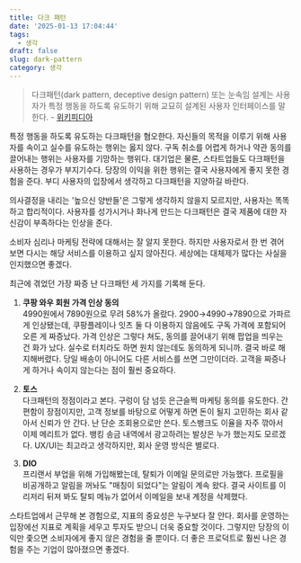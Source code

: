 ```yaml
---
title: 다크 패턴
date: '2025-01-13 17:04:44'
tags:
  - 생각
draft: false
slug: dark-pattern
category: 생각
---
```


> 다크패턴(dark pattern, deceptive design pattern) 또는 눈속임 설계는 사용자가 특정 행동을 하도록 유도하기 위해 교묘히 설계된 사용자 인터페이스를 말한다. - [위키피디아](https://ko.wikipedia.org/wiki/%EB%8B%A4%ED%81%AC%ED%8C%A8%ED%84%B4)

특정 행동을 하도록 유도하는 다크패턴을 혐오한다. 자신들의 목적을 이루기 위해 사용자를 속이고 실수를 유도하는 행위는 옳지 않다. 구독 취소를 어렵게 하거나 약관 동의를 끌어내는 행위는 사용자를 기망하는 행위다. 대기업은 물론, 스타트업들도 다크패턴을 사용하는 경우가 부지기수다. 당장의 이익을 위한 행위는 결국 사용자에게 좋지 못한 경험을 준다. 부디 사용자의 입장에서 생각하고 다크패턴을 지양하길 바란다.

의사결정을 내리는 '높으신 양반들'은 그렇게 생각하지 않을지 모르지만, 사용자는 똑똑하고 합리적이다. 사용자를 성가시거나 화나게 만드는 다크패턴은 결국 제품에 대한 자신감이 부족하다는 인상을 준다.

소비자 심리나 마케팅 전략에 대해서는 잘 알지 못한다. 하지만 사용자로서 한 번 겪어 보면 다시는 해당 서비스를 이용하고 싶지 않아진다. 세상에는 대체제가 많다는 사실을 인지했으면 좋겠다.

최근에 겪었던 가장 짜증 난 다크패턴 세 가지를 기록해 둔다.

1. **쿠팡 와우 회원 가격 인상 동의**  
   4990원에서 7890원으로 무려 58%가 올랐다. 2900→4990→7890으로 가파르게 인상됐는데, 쿠팡플레이나 잇츠 둘 다 이용하지 않음에도 구독 가격에 포함되어 오른 게 짜증났다. 가격 인상은 그렇다 쳐도, 동의를 끌어내기 위해 팝업을 띄우는 건 화가 났다. 실수로 터치라도 하면 원치 않는데도 동의하게 되니까. 결국 바로 해지해버렸다. 당일 배송이 아니어도 다른 서비스를 쓰면 그만이더라. 고객을 짜증나게 하거나 속이지 않는다는 점이 훨씬 중요하다.

2. **토스**  
   다크패턴의 정점이라고 본다. 구렁이 담 넘듯 은근슬쩍 마케팅 동의를 유도한다. 간편함이 장점이지만, 고객 정보를 바탕으로 어떻게 하면 돈이 될지 고민하는 회사 같아서 신뢰가 안 간다. 난 단순 조회용으로만 쓴다. 토스뱅크도 이율을 자주 깎아서 이제 메리트가 없다. 뱅킹 송금 내역에서 광고하려는 발상은 누가 했는지도 모르겠다. UX/UI는 최고라고 생각하지만, 회사 운영 방식은 별로다.

3. **DIO**  
   프리랜서 부업을 위해 가입해봤는데, 탈퇴가 이메일 문의로만 가능했다. 프로필을 비공개하고 알림을 꺼놔도 "매칭이 되었다"는 알림이 계속 왔다. 결국 사이트를 이리저리 뒤져 봐도 탈퇴 메뉴가 없어서 이메일을 보내 계정을 삭제했다.

스타트업에서 근무해 본 경험으로, 지표의 중요성은 누구보다 잘 안다. 회사를 운영하는 입장에선 지표로 계획을 세우고 투자도 받으니 더욱 중요할 것이다. 그렇지만 당장의 이익만 좇으면 소비자에게 좋지 않은 경험을 줄 뿐이다. 더 좋은 프로덕트로 훨씬 나은 경험을 주는 기업이 많아졌으면 좋겠다.
